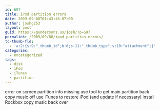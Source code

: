 ```yaml
---
id: 697
title: iPod partition errors
date: 2009-09-08T01:43:46-07:00
author: joshg253
layout: post
guid: https://gundersons.us/josh/?p=697
permalink: /2009/09/08/ipod-partition-errors/
tc-thumb-fld:
  - 'a:2:{s:9:"_thumb_id";b:0;s:11:"_thumb_type";s:10:"attachment";}'
categories:
  - Uncategorized
tags:
  - disk
  - iPod
  - iTunes
  - partition
---
```

error on screen
partition info missing
use tool to get main partition back
copy music off
use iTunes to restore iPod (and update if necessary)
install Rockbox
copy music back over